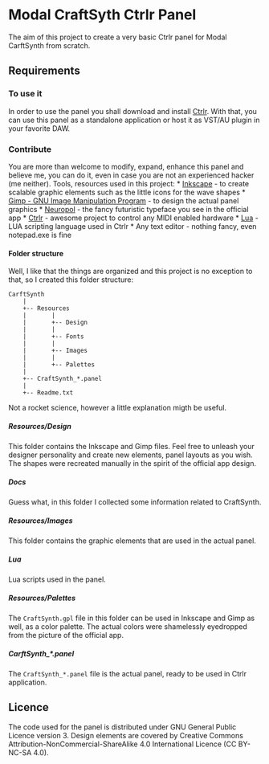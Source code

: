 # Modal CraftSyth Ctrlr Panel

The aim of this project to create a very basic Ctrlr panel for Modal CarftSynth from scratch.

## Requirements

### To use it

In order to use the panel you shall download and install [Ctrlr](http://ctrlr.org/).
With that, you can use this panel as a standalone application or host it as VST/AU plugin in your favorite DAW.

### Contribute

You are more than welcome to modify, expand, enhance this panel and believe me, you can do it, even in case you are not an experienced hacker (me neither). Tools, resources used in this project:
    * [Inkscape](https://inkscape.org/en/) - to create scalable graphic elements such as the little icons for the wave shapes
    * [Gimp - GNU Image Manipulation Program](https://www.gimp.org/) - to design the actual panel graphics
    * [Neuropol](http://www.dafont.com/neuropol.font) - the fancy futuristic typeface you see in the official app
    * [Ctrlr](http://ctrlr.org/) - awesome project to control any MIDI enabled hardware
    * [Lua](https://www.lua.org/) - LUA scripting language used in Ctrlr
    * Any text editor - nothing fancy, even notepad.exe is fine

#### Folder structure

Well, I like that the things are organized and this project is no exception to that, so I created this folder structure:


```
CarftSynth
    |
    +-- Resources
    |       |
    |       +-- Design
    |       |
    |       +-- Fonts
    |       |
    |       +-- Images
    |       |
    |       +-- Palettes
    |
    +-- CraftSynth_*.panel
    |
    +-- Readme.txt
```

Not a rocket science, however a little explanation migth be useful.

##### Resources/Design

This folder contains the Inkscape and Gimp files. Feel free to unleash your designer personality and create new elements, panel layouts as you wish. The shapes were recreated manually in the spirit of the official app design.

##### Docs

Guess what, in this folder I collected some information related to CraftSynth.

##### Resources/Images

This folder contains the graphic elements that are used in the actual panel.

##### Lua

Lua scripts used in the panel.

##### Resources/Palettes

The ```CraftSynth.gpl``` file in this folder can be used in Inkscape and Gimp as well, as a color palette. The actual colors were shamelessly eyedropped from the picture of the official app.

##### CarftSynth_*.panel

The ```CraftSynth_*.panel``` file is the actual panel, ready to be used in Ctrlr application.

## Licence

The code used for the panel is distributed under GNU General Public Licence version 3. 
Design elements are covered by Creative Commons Attribution-NonCommercial-ShareAlike 4.0 International Licence (CC BY-NC-SA 4.0).

